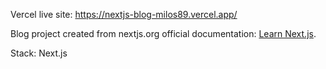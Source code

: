 Vercel live site: https://nextjs-blog-milos89.vercel.app/

Blog project created from nextjs.org official documentation: [Learn Next.js](https://nextjs.org/learn).

Stack: Next.js


